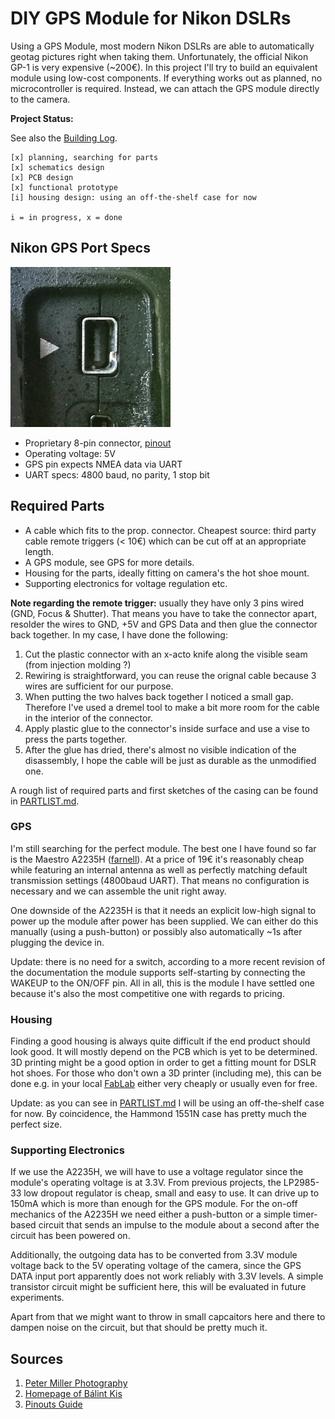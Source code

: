 DIY GPS Module for Nikon DSLRs
==============================

Using a GPS Module, most modern Nikon DSLRs are able to automatically geotag
pictures right when taking them. Unfortunately, the official Nikon GP-1 is very
expensive (~200€). In this project I'll try to build an equivalent module using
low-cost components. If everything works out as planned, no microcontroller is
required. Instead, we can attach the GPS module directly to the camera.

**Project Status:**

See also the [Building Log](BUILD.md).

```
[x] planning, searching for parts
[x] schematics design
[x] PCB design
[x] functional prototype
[i] housing design: using an off-the-shelf case for now

i = in progress, x = done
```


Nikon GPS Port Specs
--------------------

![Connector](connector.jpg)

* Proprietary 8-pin connector,
  [pinout](http://pinoutsguide.com/DigitalCameras/nikon_d90_pinout.shtml)
* Operating voltage: 5V
* GPS pin expects NMEA data via UART
* UART specs: 4800 baud, no parity, 1 stop bit


Required Parts
--------------

* A cable which fits to the prop. connector. Cheapest source: third party cable
  remote triggers (< 10€) which can be cut off at an appropriate length.
* A GPS module, see GPS for more details.
* Housing for the parts, ideally fitting on camera's the hot shoe mount.
* Supporting electronics for voltage regulation etc.

**Note regarding the remote trigger:** usually they have only 3 pins wired (GND,
Focus & Shutter). That means you have to take the connector apart, resolder the
wires to GND, +5V and GPS Data and then glue the connector back together. In my case, I have done the following:

1. Cut the plastic connector with an x-acto knife along the visible seam (from
   injection molding ?)
2. Rewiring is straightforward, you can reuse the orignal cable because 3 wires
   are sufficient for our purpose.
3. When putting the two halves back together I noticed a small gap. Therefore
   I've used a dremel tool to make a bit more room for the cable in the interior
   of the connector.
4. Apply plastic glue to the connector's inside surface and use a vise to press
   the parts together.
5. After the glue has dried, there's almost no visible indication of the
   disassembly, I hope the cable will be just as durable as the unmodified one.

A rough list of required parts and first sketches of the casing can be found in
[PARTLIST.md](PARTLIST.md).


### GPS

I'm still searching for the perfect module. The best one I have found so far
is the Maestro A2235H ([farnell](http://goo.gl/wVIlpc)). At a price of 19€
it's reasonably cheap while featuring an internal antenna as well as perfectly
matching default transmission settings (4800baud UART). That means no
configuration is necessary and we can assemble the unit right away.

One downside of the A2235H is that it needs an explicit low-high signal to
power up the module after power has been supplied. We can either do this
manually (using a push-button) or possibly also automatically ~1s after
plugging the device in.

Update: there is no need for a switch, according to a more recent revision of
the documentation the module supports self-starting by connecting the WAKEUP to
the ON/OFF pin. All in all, this is the module I have settled one because it's
also the most competitive one with regards to pricing.


### Housing

Finding a good housing is always quite difficult if the end product should
look good. It will mostly depend on the PCB which is yet to be determined. 3D
printing might be a good option in order to get a fitting mount for DSLR hot
shoes. For those who don't own a 3D printer (including me), this can be done
e.g. in your local [FabLab](http://en.wikipedia.org/wiki/Fablab) either very
cheaply or usually even for free.

Update: as you can see in [PARTLIST.md](PARTLIST.md) I will be using an
off-the-shelf case for now. By coincidence, the Hammond 1551N case has pretty
much the perfect size.


### Supporting Electronics

If we use the A2235H, we will have to use a voltage regulator since the module's
operating voltage is at 3.3V. From previous projects, the LP2985-33 low dropout
regulator is cheap, small and easy to use. It can drive up to 150mA which is
more than enough for the GPS module. For the on-off mechanics of the A2235H we
need either a push-button or a simple timer-based circuit that sends an impulse
to the module about a second after the circuit has been powered on.

Additionally, the outgoing data has to be converted from 3.3V module voltage
back to the 5V operating voltage of the camera, since the GPS DATA input port
apparently does not work reliably with 3.3V levels. A simple transistor circuit
might be sufficient here, this will be evaluated in future experiments.

Apart from that we might want to throw in small capcaitors here and there to
dampen noise on the circuit, but that should be pretty much it.


Sources
-------

1. [Peter Miller Photography](http://www.petermillerphoto.com/nikongps/nikongps2.html)
2. [Homepage of Bálint Kis](http://www.k-i-s.org/index.php?item=13)
3. [Pinouts Guide](http://pinoutsguide.com/DigitalCameras/nikon_d90_pinout.shtml)
